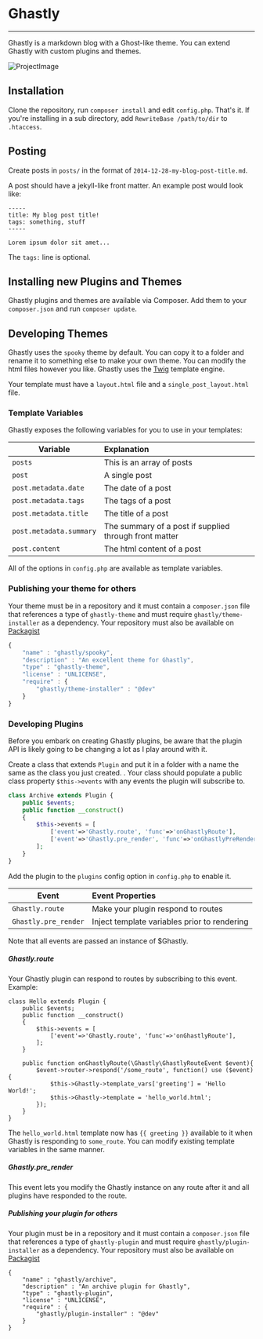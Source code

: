 # Ghastly
-----

Ghastly is a markdown blog with a Ghost-like theme. You can extend Ghastly with custom plugins and themes.

![ProjectImage](http://ghastlyblog.github.io/Ghastly/ghastly.png)

## Installation

Clone the repository, run `composer install` and edit `config.php`. That's it. If you're installing in a sub directory, add `RewriteBase /path/to/dir` to `.htaccess`.

## Posting

Create posts in `posts/` in the format of `2014-12-28-my-blog-post-title.md`.

A post should have a jekyll-like front matter. An example post would look like:

    -----
    title: My blog post title!
    tags: something, stuff
    -----

    Lorem ipsum dolor sit amet...

The `tags:` line is optional.

## Installing new Plugins and Themes

Ghastly plugins and themes are available via Composer. Add them to your `composer.json` and run `composer update`.

## Developing Themes

Ghastly uses the `spooky` theme by default. You can copy it to a folder and rename it to something else to make your own theme. You can modify the html files however you like. Ghastly uses the [Twig](https://github.com/fabpot/twig) template engine.

Your template must have a `layout.html` file and a `single_post_layout.html` file.

### Template Variables

Ghastly exposes the following variables for you to use in your templates:

Variable              | Explanation
----------------------|:------------
 `posts`              | This is an array of posts
 `post`               | A single post
 `post.metadata.date` | The date of a post
 `post.metadata.tags` | The tags of a post
 `post.metadata.title`| The title of a post
 `post.metadata.summary` | The summary of a post if supplied through front matter
 `post.content`       | The html content of a post
 
All of the options in `config.php` are available as template variables.

### Publishing your theme for others

Your theme must be in a repository and it must contain a `composer.json` file that references a type of `ghastly-theme` and must require  `ghastly/theme-installer` as a dependency. Your repository must also be available on [Packagist](http://packagist.org)

```javascript
{
    "name" : "ghastly/spooky",
    "description" : "An excellent theme for Ghastly",
    "type" : "ghastly-theme",
    "license" : "UNLICENSE",
    "require" : {
        "ghastly/theme-installer" : "@dev"
    }
}
````
### Developing Plugins

Before you embark on creating Ghastly plugins, be aware that the plugin API is likely going to be changing a lot as I play around with it.

Create a class that extends `Plugin` and put it in a folder with a name the same as the class you just created. . Your class should populate a public class property `$this->events` with any events the plugin will subscribe to.

```php
class Archive extends Plugin {
    public $events;
    public function __construct()
    {
        $this->events = [
            ['event'=>'Ghastly.route', 'func'=>'onGhastlyRoute'],
            ['event'=>'Ghastly.pre_render', 'func'=>'onGhastlyPreRender']
        ];
    }
}
```

Add the plugin to the `plugins` config option in `config.php` to enable it.

Event                 |Event Properties
----------------------|:---------------
 `Ghastly.route`      | Make your plugin respond to routes
 `Ghastly.pre_render` | Inject template variables prior to rendering

Note that all events are passed an instance of $Ghastly.

##### Ghastly.route

Your Ghastly plugin can respond to routes by subscribing to this event. Example:

    class Hello extends Plugin {
        public $events;
        public function __construct()
        {
            $this->events = [
                ['event'=>'Ghastly.route', 'func'=>'onGhastlyRoute'],
            ];
        }
        
        public function onGhastlyRoute(\Ghastly\GhastlyRouteEvent $event){
            $event->router->respond('/some_route', function() use ($event){
                $this->Ghastly->template_vars['greeting'] = 'Hello World!'; 
                $this->Ghastly->template = 'hello_world.html';
            });
        }
    }

The `hello_world.html` template now has `{{ greeting }}` available to it when Ghastly is responding to `some_route`. You can modify existing template variables in the same manner. 

##### Ghastly.pre_render

This event lets you modify the Ghastly instance on any route after it and all plugins have responded to the route.


##### Publishing your plugin for others

Your plugin must be in a repository and it must contain a `composer.json` file that references a type of `ghastly-plugin` and must require `ghastly/plugin-installer` as a dependency. Your repository must also be available on [Packagist](http://packagist.org)

    {
        "name" : "ghastly/archive",
        "description" : "An archive plugin for Ghastly",
        "type" : "ghastly-plugin",
        "license" : "UNLICENSE",
        "require" : {
            "ghastly/plugin-installer" : "@dev"
        }
    }
